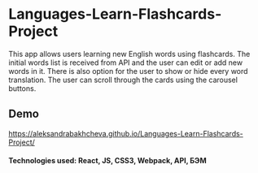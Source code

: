# Languages-Learn-Flashcards-Project

This app allows users learning new English words using flashcards. The initial words list is received from API and the user can edit or add new words in it. There is also option for the user to show or hide every word translation. The user can scroll through the cards using the carousel buttons.

## Demo

https://aleksandrabakhcheva.github.io/Languages-Learn-Flashcards-Project/

#### Technologies used: React, JS, CSS3, Webpack, API, БЭМ
